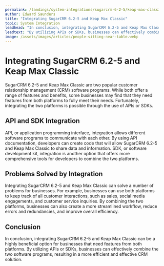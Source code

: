 ```yaml
---
permalink: /landings/system-integrations/sugarcrm-6-2-5/keap-max-classic
author: Edward Saunders
title: "Integrating SugarCRM 6.2-5 and Keap Max Classic"
topic: System Integration
leadhead: "In conclusion, integrating SugarCRM 6.2-5 and Keap Max Classic can be a highly beneficial option for businesses that need features from both platforms"
leadtext: "By utilizing APIs or SDKs, businesses can effectively combine the two software programs, resulting in a more efficient and effective CRM solution."
image: /assets/images/articles/people-sitting-near-table.webp
---
```

<div class="arttext">	<h1>Integrating SugarCRM 6.2-5 and Keap Max Classic</h1>
	<p>SugarCRM 6.2-5 and Keap Max Classic are two popular customer relationship management (CRM) software programs. While both offer a range of features and benefits, some businesses may find that they need features from both platforms to fully meet their needs. Fortunately, integrating the two platforms is possible through the use of APIs or SDKs.</p>
	<h2>API and SDK Integration</h2>
	<p>API, or application programming interface, integration allows different software programs to communicate with each other. By using API documentation, developers can create code that will allow SugarCRM 6.2-5 and Keap Max Classic to share data and information. SDK, or software development kit, integration is another option that offers more comprehensive tools for developers to combine the two platforms.</p>
	<h2>Problems Solved by Integration</h2>
	<p>Integrating SugarCRM 6.2-5 and Keap Max Classic can solve a number of problems for businesses. For example, businesses can use both platforms to keep track of all customer interactions, such as sales, social media engagements, and customer service inquiries. By combining the two platforms, businesses can also create a more streamlined workflow, reduce errors and redundancies, and improve overall efficiency.</p>
	<h2>Conclusion</h2>
	<p>In conclusion, integrating SugarCRM 6.2-5 and Keap Max Classic can be a highly beneficial option for businesses that need features from both platforms. By utilizing APIs or SDKs, businesses can effectively combine the two software programs, resulting in a more efficient and effective CRM solution.</p>
</div>